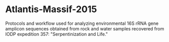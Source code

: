 # Atlantis-Massif-2015
Protocols and workflow used for analyzing environmental 16S rRNA gene amplicon sequences obtained from rock and water samples recovered from IODP expedition 357: "Serpentinization and Life."
